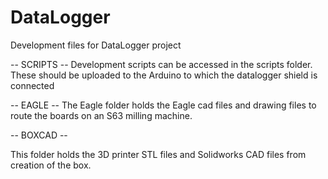 # DataLogger
Development files for DataLogger project

-- SCRIPTS --
Development scripts can be accessed in the scripts folder. These should be uploaded to the Arduino to which the datalogger shield is connected

-- EAGLE --
The Eagle folder holds the Eagle cad files and drawing files to route the boards on an S63 milling machine.

-- BOXCAD --

This folder holds the 3D printer STL files and Solidworks CAD files from creation of the box.
